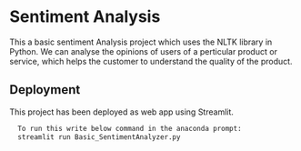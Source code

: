 
# Sentiment Analysis

This a basic sentiment Analysis project which uses the NLTK library in Python. We can analyse the opinions of users of a perticular product or service, which helps the customer to understand the quality of the product.


## Deployment

This project has been deployed as web app using Streamlit.

```bash
  To run this write below command in the anaconda prompt:
  streamlit run Basic_SentimentAnalyzer.py
```

  